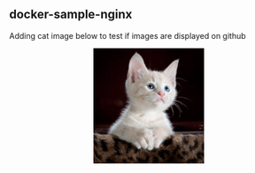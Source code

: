 ## docker-sample-nginx
Adding cat image below to test if images are displayed on github


<div style="text-align: center;">
  <img src="./ImageAsset/kitty-cat-kitten-pet-45201.jpeg" width="200">
</div>

